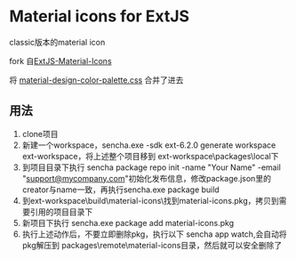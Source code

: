 # Material icons for ExtJS

classic版本的material icon

fork 自[ExtJS-Material-Icons](https://github.com/RichardStyles/ExtJS-Material-Icons)

将 [material-design-color-palette.css](https://github.com/zavoloklom/material-design-color-palette/tree/master/css) 合并了进去

## 用法
1. clone项目
2. 新建一个workspace，sencha.exe -sdk ext-6.2.0 generate workspace ext-workspace，将上述整个项目移到 ext-workspace\packages\local下
3. 到项目目录下执行   sencha package repo init -name "Your Name" -email "support@mycompany.com"初始化发布信息，修改package.json里的creator与name一致，再执行sencha.exe package build
4. 到ext-workspace\build\material-icons\找到material-icons.pkg，拷贝到需要引用的项目目录下
5. 新项目下执行 sencha.exe package add material-icons.pkg
6. 执行上述动作后，不要立即删除pkg，执行以下 sencha app watch,会自动将pkg解压到 packages\remote\material-icons目录，然后就可以安全删除了